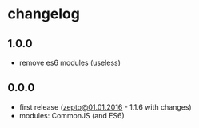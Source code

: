 # changelog

## 1.0.0

* remove es6 modules (useless)

## 0.0.0

* first release (zepto@01.01.2016 - 1.1.6 with changes)
* modules: CommonJS (and ES6)
